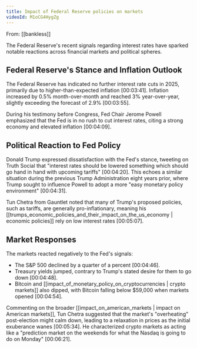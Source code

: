 ```yaml
---
title: Impact of Federal Reserve policies on markets
videoId: M1oCG4HygZg
---
```


From: [[bankless]] <br/> 

The Federal Reserve's recent signals regarding interest rates have sparked notable reactions across financial markets and political spheres.

## Federal Reserve's Stance and Inflation Outlook

The Federal Reserve has indicated no further interest rate cuts in 2025, primarily due to higher-than-expected inflation <a class="yt-timestamp" data-t="00:03:41">[00:03:41]</a>. Inflation increased by 0.5% month-over-month and reached 3% year-over-year, slightly exceeding the forecast of 2.9% <a class="yt-timestamp" data-t="00:03:55">[00:03:55]</a>.

During his testimony before Congress, Fed Chair Jerome Powell emphasized that the Fed is in no rush to cut interest rates, citing a strong economy and elevated inflation <a class="yt-timestamp" data-t="00:04:09">[00:04:09]</a>.

## Political Reaction to Fed Policy

Donald Trump expressed dissatisfaction with the Fed's stance, tweeting on Truth Social that "interest rates should be lowered something which should go hand in hand with upcoming tariffs" <a class="yt-timestamp" data-t="00:04:20">[00:04:20]</a>. This echoes a similar situation during the previous Trump Administration eight years prior, where Trump sought to influence Powell to adopt a more "easy monetary policy environment" <a class="yt-timestamp" data-t="00:04:31">[00:04:31]</a>.

Tun Chetra from Gauntlet noted that many of Trump's proposed policies, such as tariffs, are generally pro-inflationary, meaning his [[trumps_economic_policies_and_their_impact_on_the_us_economy | economic policies]] rely on low interest rates <a class="yt-timestamp" data-t="00:05:07">[00:05:07]</a>.

## Market Responses

The markets reacted negatively to the Fed's signals:
*   The S&P 500 declined by a quarter of a percent <a class="yt-timestamp" data-t="00:04:46">[00:04:46]</a>.
*   Treasury yields jumped, contrary to Trump's stated desire for them to go down <a class="yt-timestamp" data-t="00:04:48">[00:04:48]</a>.
*   Bitcoin and [[impact_of_monetary_policy_on_cryptocurrencies | crypto markets]] also dipped, with Bitcoin falling below $59,000 when markets opened <a class="yt-timestamp" data-t="00:04:54">[00:04:54]</a>.

Commenting on the broader [[impact_on_american_markets | impact on American markets]], Tun Chetra suggested that the market's "overheating" post-election might calm down, leading to a relaxation in prices as the initial exuberance wanes <a class="yt-timestamp" data-t="00:05:34">[00:05:34]</a>. He characterized crypto markets as acting like a "prediction market on the weekends for what the Nasdaq is going to do on Monday" <a class="yt-timestamp" data-t="00:06:21">[00:06:21]</a>.
